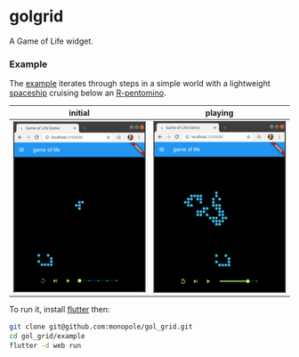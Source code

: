 # golgrid

A Game of Life widget.

### Example

The [example] iterates through steps in
a simple world with a lightweight [spaceship]
cruising below an [R-pentomino].


| initial                 | playing                 |
| ----------------------- | ----------------------- |
| ![screen shot 1][shot1] | ![screen shot 2][shot2] |


To run it, install [flutter] then:

```bash
git clone git@github.com:monopole/gol_grid.git
cd gol_grid/example
flutter -d web run
```

[R-pentomino]: https://www.conwaylife.com/wiki/R-pentomino
[spaceship]: https://www.conwaylife.com/wiki/Spaceship
[example]: ./example/lib/main.dart
[shot1]: ./images/shot1.png
[shot2]: ./images/shot2.png
[flutter]: https://flutter.dev/docs/get-started/install
